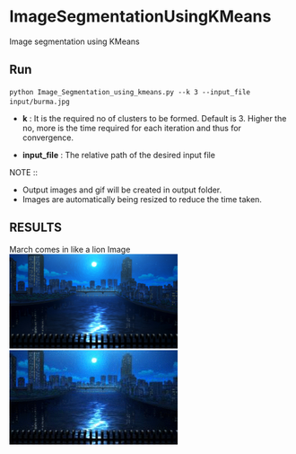 # ImageSegmentationUsingKMeans

Image segmentation using KMeans

## Run 
`python Image_Segmentation_using_kmeans.py --k 3 --input_file input/burma.jpg`

- **k** : It is the required no of clusters to be formed. Default is 3. Higher the no, more is the time required for each iteration and thus for convergence.

- **input_file** : The relative path of the desired input file

NOTE :: 
- Output images and gif will be created in output folder.
- Images are automatically being resized to reduce the time taken.

## RESULTS
March comes in like a lion Image <br>
<img src="input/march-comes-in-like-a-lion-wallpapers.jpg" alt="drawing" width="300"/>
<img src="output/segmentation.gif" alt="drawing"/>
